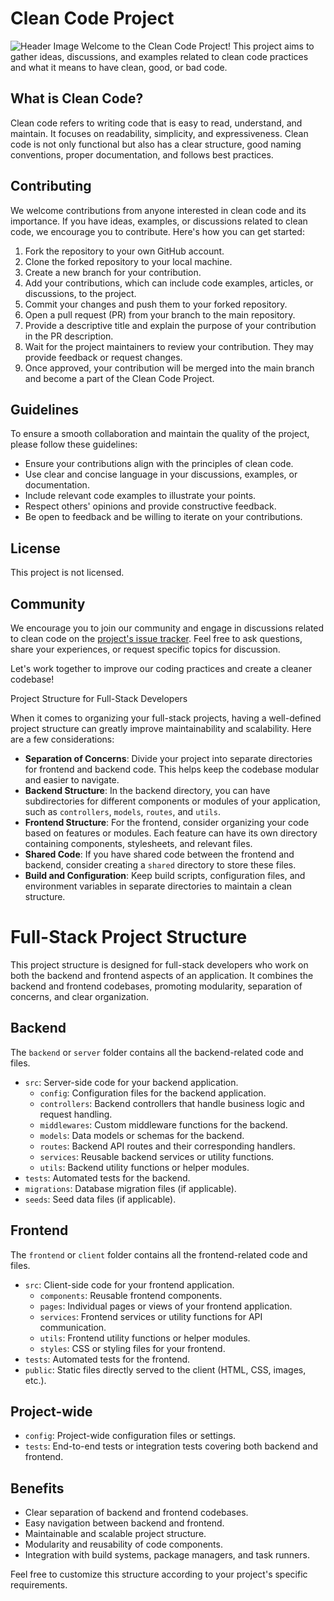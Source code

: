 # Clean Code Project
![Header Image](/images/ai-site-helping-with-software-production.jpg)
Welcome to the Clean Code Project! This project aims to gather ideas, discussions, and examples related to clean code practices and what it means to have clean, good, or bad code.

## What is Clean Code?

Clean code refers to writing code that is easy to read, understand, and maintain. It focuses on readability, simplicity, and expressiveness. Clean code is not only functional but also has a clear structure, good naming conventions, proper documentation, and follows best practices.

## Contributing

We welcome contributions from anyone interested in clean code and its importance. If you have ideas, examples, or discussions related to clean code, we encourage you to contribute. Here's how you can get started:

1. Fork the repository to your own GitHub account.
2. Clone the forked repository to your local machine.
3. Create a new branch for your contribution.
4. Add your contributions, which can include code examples, articles, or discussions, to the project.
5. Commit your changes and push them to your forked repository.
6. Open a pull request (PR) from your branch to the main repository.
7. Provide a descriptive title and explain the purpose of your contribution in the PR description.
8. Wait for the project maintainers to review your contribution. They may provide feedback or request changes.
9. Once approved, your contribution will be merged into the main branch and become a part of the Clean Code Project.

## Guidelines

To ensure a smooth collaboration and maintain the quality of the project, please follow these guidelines:

- Ensure your contributions align with the principles of clean code.
- Use clear and concise language in your discussions, examples, or documentation.
- Include relevant code examples to illustrate your points.
- Respect others' opinions and provide constructive feedback.
- Be open to feedback and be willing to iterate on your contributions.

## License

This project is not licensed. 

## Community

We encourage you to join our community and engage in discussions related to clean code on the [project's issue tracker](https://github.com/loiwai/cleanCode). Feel free to ask questions, share your experiences, or request specific topics for discussion.

Let's work together to improve our coding practices and create a cleaner codebase!

 Project Structure for Full-Stack Developers

When it comes to organizing your full-stack projects, having a well-defined project structure can greatly improve maintainability and scalability. Here are a few considerations:

- **Separation of Concerns**: Divide your project into separate directories for frontend and backend code. This helps keep the codebase modular and easier to navigate.
- **Backend Structure**: In the backend directory, you can have subdirectories for different components or modules of your application, such as `controllers`, `models`, `routes`, and `utils`.
- **Frontend Structure**: For the frontend, consider organizing your code based on features or modules. Each feature can have its own directory containing components, stylesheets, and relevant files.
- **Shared Code**: If you have shared code between the frontend and backend, consider creating a `shared` directory to store these files.
- **Build and Configuration**: Keep build scripts, configuration files, and environment variables in separate directories to maintain a clean structure.

# Full-Stack Project Structure

This project structure is designed for full-stack developers who work on both the backend and frontend aspects of an application. It combines the backend and frontend codebases, promoting modularity, separation of concerns, and clear organization.

## Backend

The `backend` or `server` folder contains all the backend-related code and files.

- `src`: Server-side code for your backend application.
  - `config`: Configuration files for the backend application.
  - `controllers`: Backend controllers that handle business logic and request handling.
  - `middlewares`: Custom middleware functions for the backend.
  - `models`: Data models or schemas for the backend.
  - `routes`: Backend API routes and their corresponding handlers.
  - `services`: Reusable backend services or utility functions.
  - `utils`: Backend utility functions or helper modules.
- `tests`: Automated tests for the backend.
- `migrations`: Database migration files (if applicable).
- `seeds`: Seed data files (if applicable).

## Frontend

The `frontend` or `client` folder contains all the frontend-related code and files.

- `src`: Client-side code for your frontend application.
  - `components`: Reusable frontend components.
  - `pages`: Individual pages or views of your frontend application.
  - `services`: Frontend services or utility functions for API communication.
  - `utils`: Frontend utility functions or helper modules.
  - `styles`: CSS or styling files for your frontend.
- `tests`: Automated tests for the frontend.
- `public`: Static files directly served to the client (HTML, CSS, images, etc.).

## Project-wide

- `config`: Project-wide configuration files or settings.
- `tests`: End-to-end tests or integration tests covering both backend and frontend.

## Benefits

- Clear separation of backend and frontend codebases.
- Easy navigation between backend and frontend.
- Maintainable and scalable project structure.
- Modularity and reusability of code components.
- Integration with build systems, package managers, and task runners.

Feel free to customize this structure according to your project's specific requirements.


